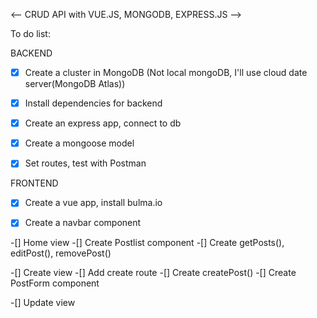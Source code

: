 <-- CRUD API with VUE.JS, MONGODB, EXPRESS.JS -->

To do list:

 BACKEND

-[x] Create a cluster in MongoDB
(Not local mongoDB, I'll use cloud date server(MongoDB Atlas))

-[x] Install dependencies for backend

-[x] Create an express app, connect to db

-[x] Create a mongoose model

-[x] Set routes, test with Postman

 FRONTEND 

-[x] Create a vue app, install bulma.io

-[x] Create a navbar component

-[] Home view
  -[] Create Postlist component
    -[] Create getPosts(),
               editPost(),
               removePost()

-[] Create view
  -[] Add create route
  -[] Create createPost()
  -[] Create PostForm component

-[] Update view